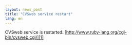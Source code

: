 ```yaml
---
layout: news_post
title: "CVSweb service restart"
lang: en
---
```


CVSweb service is restarted.
[http://www.ruby-lang.org/cgi-bin/cvsweb.cgi/][1]



[1]: http://www.ruby-lang.org/cgi-bin/cvsweb.cgi/ 
